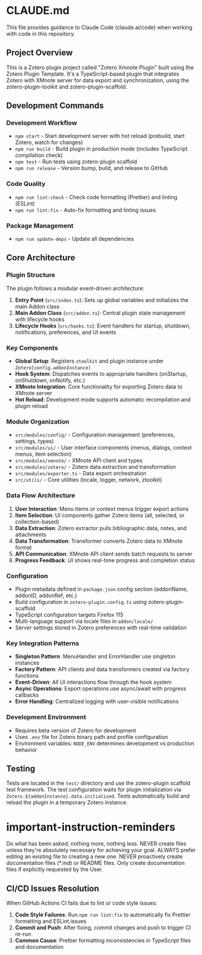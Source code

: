 # CLAUDE.md

This file provides guidance to Claude Code (claude.ai/code) when working with code in this repository.

## Project Overview

This is a Zotero plugin project called "Zotero Xmnote Plugin" built using the Zotero Plugin Template. It's a
TypeScript-based plugin that integrates Zotero with XMnote server for data export and synchronization, using the
zotero-plugin-toolkit and zotero-plugin-scaffold.

## Development Commands

### Development Workflow

- `npm start` - Start development server with hot reload (prebuild, start Zotero, watch for changes)
- `npm run build` - Build plugin in production mode (includes TypeScript compilation check)
- `npm test` - Run tests using zotero-plugin scaffold
- `npm run release` - Version bump, build, and release to GitHub

### Code Quality

- `npm run lint:check` - Check code formatting (Prettier) and linting (ESLint)
- `npm run lint:fix` - Auto-fix formatting and linting issues

### Package Management

- `npm run update-deps` - Update all dependencies

## Core Architecture

### Plugin Structure

The plugin follows a modular event-driven architecture:

1. **Entry Point** (`src/index.ts`): Sets up global variables and initializes the main Addon class
2. **Main Addon Class** (`src/addon.ts`): Central plugin state management with lifecycle hooks
3. **Lifecycle Hooks** (`src/hooks.ts`): Event handlers for startup, shutdown, notifications, preferences, and UI events

### Key Components

- **Global Setup**: Registers `ztoolkit` and plugin instance under `Zotero[config.addonInstance]`
- **Hook System**: Dispatches events to appropriate handlers (onStartup, onShutdown, onNotify, etc.)
- **XMnote Integration**: Core functionality for exporting Zotero data to XMnote server
- **Hot Reload**: Development mode supports automatic recompilation and plugin reload

### Module Organization

- `src/modules/config/` - Configuration management (preferences, settings, types)
- `src/modules/ui/` - User interface components (menus, dialogs, context menus, item selection)
- `src/modules/xmnote/` - XMnote API client and types
- `src/modules/zotero/` - Zotero data extraction and transformation
- `src/modules/exporter.ts` - Data export orchestration
- `src/utils/` - Core utilities (locale, logger, network, ztoolkit)

### Data Flow Architecture

1. **User Interaction**: Menu items or context menus trigger export actions
2. **Item Selection**: UI components gather Zotero items (all, selected, or collection-based)
3. **Data Extraction**: Zotero extractor pulls bibliographic data, notes, and attachments
4. **Data Transformation**: Transformer converts Zotero data to XMnote format
5. **API Communication**: XMnote API client sends batch requests to server
6. **Progress Feedback**: UI shows real-time progress and completion status

### Configuration

- Plugin metadata defined in `package.json` config section (addonName, addonID, addonRef, etc.)
- Build configuration in `zotero-plugin.config.ts` using zotero-plugin-scaffold
- TypeScript configuration targets Firefox 115
- Multi-language support via locale files in `addon/locale/`
- Server settings stored in Zotero preferences with real-time validation

### Key Integration Patterns

- **Singleton Pattern**: MenuHandler and ErrorHandler use singleton instances
- **Factory Pattern**: API clients and data transformers created via factory functions
- **Event-Driven**: All UI interactions flow through the hook system
- **Async Operations**: Export operations use async/await with progress callbacks
- **Error Handling**: Centralized logging with user-visible notifications

### Development Environment

- Requires beta version of Zotero for development
- Uses `.env` file for Zotero binary path and profile configuration
- Environment variables: `NODE_ENV` determines development vs production behavior

## Testing

Tests are located in the `test/` directory and use the zotero-plugin scaffold test framework. The test configuration waits for plugin initialization via `Zotero.${addonInstance}.data.initialized`. Tests automatically build and reload the plugin in a temporary Zotero instance.

# important-instruction-reminders

Do what has been asked; nothing more, nothing less.
NEVER create files unless they're absolutely necessary for achieving your goal.
ALWAYS prefer editing an existing file to creating a new one.
NEVER proactively create documentation files (\*.md) or README files. Only create documentation files if explicitly
requested by the User.

## CI/CD Issues Resolution

When GitHub Actions CI fails due to lint or code style issues:

1. **Code Style Failures**: Run `npm run lint:fix` to automatically fix Prettier formatting and ESLint issues
2. **Commit and Push**: After fixing, commit changes and push to trigger CI re-run
3. **Common Cause**: Prettier formatting inconsistencies in TypeScript files and documentation
